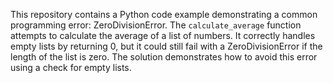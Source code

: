 This repository contains a Python code example demonstrating a common programming error: ZeroDivisionError.  The `calculate_average` function attempts to calculate the average of a list of numbers. It correctly handles empty lists by returning 0, but it could still fail with a ZeroDivisionError if the length of the list is zero. The solution demonstrates how to avoid this error using a check for empty lists. 